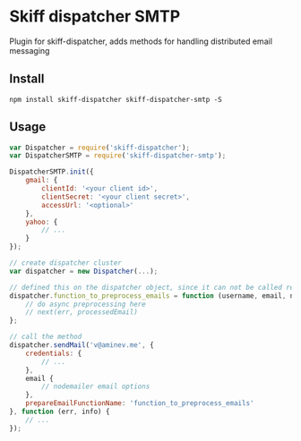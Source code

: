 # Skiff dispatcher SMTP

Plugin for skiff-dispatcher, adds methods for handling distributed email messaging

## Install

`npm install skiff-dispatcher skiff-dispatcher-smtp -S`

## Usage

```js
var Dispatcher = require('skiff-dispatcher');
var DispatcherSMTP = require('skiff-dispatcher-smtp');

DispatcherSMTP.init({
    gmail: {
        clientId: '<your client id>',
        clientSecret: '<your client secret>',
        accessUrl: '<optional>'
    },
    yahoo: {
        // ...
    }
});

// create dispatcher cluster
var dispatcher = new Dispatcher(...);

// defined this on the dispatcher object, since it can not be called remotely
dispatcher.function_to_preprocess_emails = function (username, email, next) {
    // do async preprocessing here
    // next(err, processedEmail)
};

// call the method
dispatcher.sendMail('v@aminev.me', {
    credentials: {
        // ...
    },
    email {
        // nodemailer email options
    },
    prepareEmailFunctionName: 'function_to_preprocess_emails'
}, function (err, info) {
    // ...
});

```
